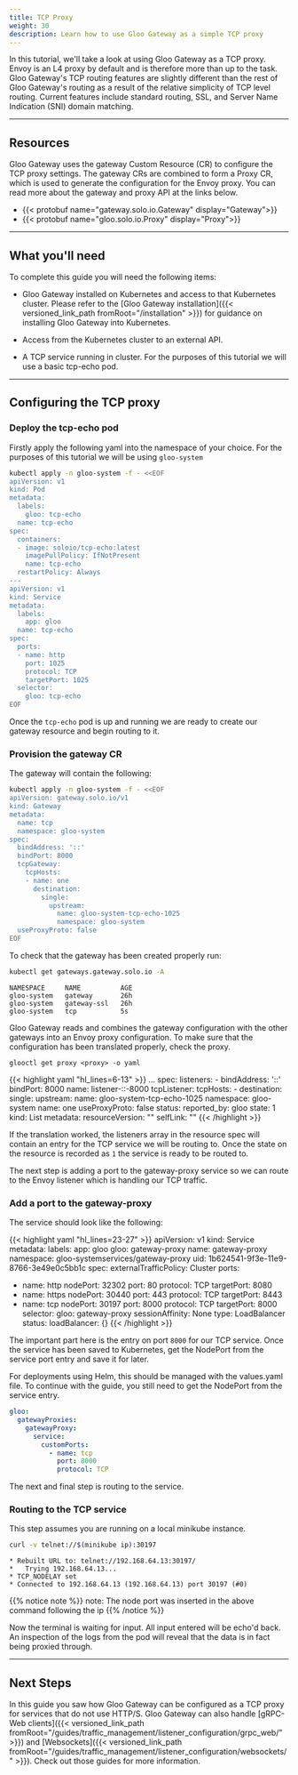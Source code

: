 ```yaml
---
title: TCP Proxy
weight: 30
description: Learn how to use Gloo Gateway as a simple TCP proxy
---
```


In this tutorial, we'll take a look at using Gloo Gateway as a TCP proxy. Envoy is an L4 proxy by default and is therefore
more than up to the task. Gloo Gateway's TCP routing features are slightly different than the rest of Gloo Gateway's routing as a result
of the relative simplicity of TCP level routing. Current features include standard routing, SSL, and Server Name Indication (SNI) domain matching.

---

## Resources 

Gloo Gateway uses the gateway Custom Resource (CR) to configure the TCP proxy settings. The gateway CRs are combined to form a Proxy CR, which is used to generate the configuration for the Envoy proxy. You can read more about the gateway and proxy API at the links below.

- {{< protobuf name="gateway.solo.io.Gateway" display="Gateway">}}
- {{< protobuf name="gloo.solo.io.Proxy" display="Proxy">}}

---

## What you'll need

To complete this guide you will need the following items:

* Gloo Gateway installed on Kubernetes and access to that Kubernetes cluster. Please refer to the [Gloo Gateway installation]({{< versioned_link_path fromRoot="/installation" >}}) for guidance on installing Gloo Gateway into Kubernetes.

* Access from the Kubernetes cluster to an external API. 

* A TCP service running in cluster. For the purposes of this tutorial we will use a basic tcp-echo pod.

---

## Configuring the TCP proxy

### Deploy the tcp-echo pod

Firstly apply the following yaml into the namespace of your choice. For the purposes of this tutorial we will be using `gloo-system`

```bash
kubectl apply -n gloo-system -f - <<EOF
apiVersion: v1
kind: Pod
metadata:
  labels:
    gloo: tcp-echo
  name: tcp-echo
spec:
  containers:
  - image: soloio/tcp-echo:latest
    imagePullPolicy: IfNotPresent
    name: tcp-echo
  restartPolicy: Always
---
apiVersion: v1
kind: Service
metadata:
  labels:
    app: gloo
  name: tcp-echo
spec:
  ports:
  - name: http
    port: 1025
    protocol: TCP
    targetPort: 1025
  selector:
    gloo: tcp-echo
EOF
```

Once the `tcp-echo` pod is up and running we are ready to create our gateway resource and begin routing to it.

### Provision the gateway CR

The gateway will contain the following: 
```bash
kubectl apply -n gloo-system -f - <<EOF
apiVersion: gateway.solo.io/v1
kind: Gateway
metadata:
  name: tcp
  namespace: gloo-system
spec:
  bindAddress: '::'
  bindPort: 8000
  tcpGateway:
    tcpHosts:
    - name: one
      destination:
        single:
          upstream:
            name: gloo-system-tcp-echo-1025
            namespace: gloo-system
  useProxyProto: false
EOF
```

To check that the gateway has been created properly run:
```bash
kubectl get gateways.gateway.solo.io -A
```

```
NAMESPACE     NAME          AGE
gloo-system   gateway       26h
gloo-system   gateway-ssl   26h
gloo-system   tcp           5s
```

Gloo Gateway reads and combines the gateway configuration with the other gateways into an Envoy proxy configuration. To make sure that the configuration has been translated properly, check the proxy.

```shell script
glooctl get proxy <proxy> -o yaml
```

{{< highlight yaml "hl_lines=6-13" >}}
...
  spec:
    listeners:
    - bindAddress: '::'
      bindPort: 8000
      name: listener-::-8000
      tcpListener:
        tcpHosts:
        - destination:
            single:
              upstream:
                name: gloo-system-tcp-echo-1025
                namespace: gloo-system
          name: one
      useProxyProto: false
  status:
    reported_by: gloo
    state: 1
kind: List
metadata:
  resourceVersion: ""
  selfLink: ""
{{< /highlight >}}


If the translation worked, the listeners array in the resource spec will contain an entry for the TCP service we will be routing to. Once the state on the resource is recorded as `1` the service is ready to be routed to.

The next step is adding a port to the gateway-proxy service so we can route to the Envoy listener which is handling our TCP traffic.

### Add a port to the gateway-proxy

The service should look like the following:

{{< highlight yaml "hl_lines=23-27" >}}
apiVersion: v1
kind: Service
metadata:
  labels:
    app: gloo
    gloo: gateway-proxy
  name: gateway-proxy
  namespace: gloo-systemservices/gateway-proxy
  uid: 1b624541-9f3e-11e9-8766-3e49e0c5bb1c
spec:
  externalTrafficPolicy: Cluster
  ports:
  - name: http
    nodePort: 32302
    port: 80
    protocol: TCP
    targetPort: 8080
  - name: https
    nodePort: 30440
    port: 443
    protocol: TCP
    targetPort: 8443
  - name: tcp
    nodePort: 30197
    port: 8000
    protocol: TCP
    targetPort: 8000
  selector:
    gloo: gateway-proxy
  sessionAffinity: None
  type: LoadBalancer
status:
  loadBalancer: {}
{{< /highlight >}}

The important part here is the entry on port `8000` for our TCP service. Once the service has been saved to Kubernetes, get the NodePort from the service port entry and save it for later.

For deployments using Helm, this should be managed with the values.yaml file. To continue with the guide, you still need to get the NodePort from the service entry.
```yaml
gloo:
  gatewayProxies:
    gatewayProxy:
      service:
        customPorts:
          - name: tcp
            port: 8000
            protocol: TCP
```

The next and final step is routing to the service.

### Routing to the TCP service

This step assumes you are running on a local minikube instance.

```bash
curl -v telnet://$(minikube ip):30197
```

```
* Rebuilt URL to: telnet://192.168.64.13:30197/
*   Trying 192.168.64.13...
* TCP_NODELAY set
* Connected to 192.168.64.13 (192.168.64.13) port 30197 (#0)

```

{{% notice note %}}
note: The node port was inserted in the above command following the ip
{{% /notice %}}


Now the terminal is waiting for input. All input entered will be echo'd back. An inspection of the logs from the pod will reveal that the data is in fact being proxied through.

---

## Next Steps

In this guide you saw how Gloo Gateway can be configured as a TCP proxy for services that do not use HTTP/S. Gloo Gateway can also handle [gRPC-Web clients]({{< versioned_link_path fromRoot="/guides/traffic_management/listener_configuration/grpc_web/" >}}) and [Websockets]({{< versioned_link_path fromRoot="/guides/traffic_management/listener_configuration/websockets/" >}}). Check out those guides for more information.
